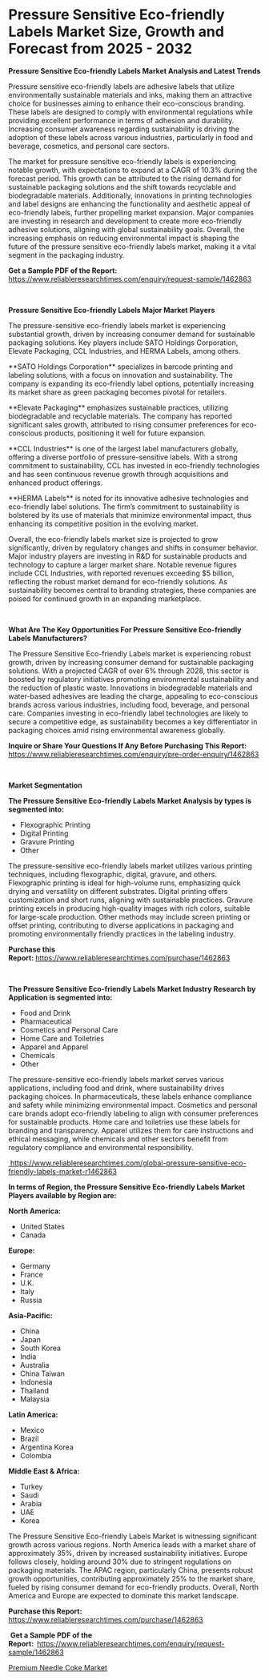 <p><h1>Pressure Sensitive Eco-friendly Labels Market Size, Growth and Forecast from 2025 - 2032</h1></p><p><strong>Pressure Sensitive Eco-friendly Labels Market Analysis and Latest Trends</strong></p>
<p><p>Pressure sensitive eco-friendly labels are adhesive labels that utilize environmentally sustainable materials and inks, making them an attractive choice for businesses aiming to enhance their eco-conscious branding. These labels are designed to comply with environmental regulations while providing excellent performance in terms of adhesion and durability. Increasing consumer awareness regarding sustainability is driving the adoption of these labels across various industries, particularly in food and beverage, cosmetics, and personal care sectors.</p><p>The market for pressure sensitive eco-friendly labels is experiencing notable growth, with expectations to expand at a CAGR of 10.3% during the forecast period. This growth can be attributed to the rising demand for sustainable packaging solutions and the shift towards recyclable and biodegradable materials. Additionally, innovations in printing technologies and label designs are enhancing the functionality and aesthetic appeal of eco-friendly labels, further propelling market expansion. Major companies are investing in research and development to create more eco-friendly adhesive solutions, aligning with global sustainability goals. Overall, the increasing emphasis on reducing environmental impact is shaping the future of the pressure sensitive eco-friendly labels market, making it a vital segment in the packaging industry.</p></p>
<p><strong>Get a Sample PDF of the Report:&nbsp;</strong> <a href="https://www.reliableresearchtimes.com/enquiry/request-sample/1462863?utm_campaign=2627&utm_medium=2&utm_source=Github&utm_content=ia&utm_term=03042025&utm_id=pressure-sensitive-eco-friendly-labels">https://www.reliableresearchtimes.com/enquiry/request-sample/1462863</a></p>
<p>&nbsp;</p>
<p><strong>Pressure Sensitive Eco-friendly Labels Major Market Players</strong></p>
<p><p>The pressure-sensitive eco-friendly labels market is experiencing substantial growth, driven by increasing consumer demand for sustainable packaging solutions. Key players include SATO Holdings Corporation, Elevate Packaging, CCL Industries, and HERMA Labels, among others.</p><p>**SATO Holdings Corporation** specializes in barcode printing and labeling solutions, with a focus on innovation and sustainability. The company is expanding its eco-friendly label options, potentially increasing its market share as green packaging becomes pivotal for retailers.</p><p>**Elevate Packaging** emphasizes sustainable practices, utilizing biodegradable and recyclable materials. The company has reported significant sales growth, attributed to rising consumer preferences for eco-conscious products, positioning it well for future expansion.</p><p>**CCL Industries** is one of the largest label manufacturers globally, offering a diverse portfolio of pressure-sensitive labels. With a strong commitment to sustainability, CCL has invested in eco-friendly technologies and has seen continuous revenue growth through acquisitions and enhanced product offerings.</p><p>**HERMA Labels** is noted for its innovative adhesive technologies and eco-friendly label solutions. The firm’s commitment to sustainability is bolstered by its use of materials that minimize environmental impact, thus enhancing its competitive position in the evolving market.</p><p>Overall, the eco-friendly labels market size is projected to grow significantly, driven by regulatory changes and shifts in consumer behavior. Major industry players are investing in R&D for sustainable products and technology to capture a larger market share. Notable revenue figures include CCL Industries, with reported revenues exceeding $5 billion, reflecting the robust market demand for eco-friendly solutions. As sustainability becomes central to branding strategies, these companies are poised for continued growth in an expanding marketplace.</p></p>
<p>&nbsp;</p>
<p><strong>What Are The Key Opportunities For Pressure Sensitive Eco-friendly Labels Manufacturers?</strong></p>
<p><p>The Pressure Sensitive Eco-friendly Labels market is experiencing robust growth, driven by increasing consumer demand for sustainable packaging solutions. With a projected CAGR of over 6% through 2028, this sector is boosted by regulatory initiatives promoting environmental sustainability and the reduction of plastic waste. Innovations in biodegradable materials and water-based adhesives are leading the charge, appealing to eco-conscious brands across various industries, including food, beverage, and personal care. Companies investing in eco-friendly label technologies are likely to secure a competitive edge, as sustainability becomes a key differentiator in packaging choices amid rising environmental awareness globally.</p></p>
<p><strong>Inquire or Share Your Questions If Any Before Purchasing This Report:</strong> <a href="https://www.reliableresearchtimes.com/enquiry/pre-order-enquiry/1462863?utm_campaign=2627&utm_medium=2&utm_source=Github&utm_content=ia&utm_term=03042025&utm_id=pressure-sensitive-eco-friendly-labels">https://www.reliableresearchtimes.com/enquiry/pre-order-enquiry/1462863</a></p>
<p>&nbsp;</p>
<p><strong>Market Segmentation</strong></p>
<p><strong>The Pressure Sensitive Eco-friendly Labels Market Analysis by types is segmented into:</strong></p>
<p><ul><li>Flexographic Printing</li><li>Digital Printing</li><li>Gravure Printing</li><li>Other</li></ul></p>
<p><p>The pressure-sensitive eco-friendly labels market utilizes various printing techniques, including flexographic, digital, gravure, and others. Flexographic printing is ideal for high-volume runs, emphasizing quick drying and versatility on different substrates. Digital printing offers customization and short runs, aligning with sustainable practices. Gravure printing excels in producing high-quality images with rich colors, suitable for large-scale production. Other methods may include screen printing or offset printing, contributing to diverse applications in packaging and promoting environmentally friendly practices in the labeling industry.</p></p>
<p><strong>Purchase this Report:&nbsp;</strong><a href="https://www.reliableresearchtimes.com/purchase/1462863?utm_campaign=2627&utm_medium=2&utm_source=Github&utm_content=ia&utm_term=03042025&utm_id=pressure-sensitive-eco-friendly-labels">https://www.reliableresearchtimes.com/purchase/1462863</a></p>
<p>&nbsp;</p>
<p><strong>The Pressure Sensitive Eco-friendly Labels Market Industry Research by Application is segmented into:</strong></p>
<p><ul><li>Food and Drink</li><li>Pharmaceutical</li><li>Cosmetics and Personal Care</li><li>Home Care and Toiletries</li><li>Apparel and Apparel</li><li>Chemicals</li><li>Other</li></ul></p>
<p><p>The pressure-sensitive eco-friendly labels market serves various applications, including food and drink, where sustainability drives packaging choices. In pharmaceuticals, these labels enhance compliance and safety while minimizing environmental impact. Cosmetics and personal care brands adopt eco-friendly labeling to align with consumer preferences for sustainable products. Home care and toiletries use these labels for branding and transparency. Apparel utilizes them for care instructions and ethical messaging, while chemicals and other sectors benefit from regulatory compliance and environmental responsibility.</p></p>
<p><a href="https://www.reliableresearchtimes.com/global-pressure-sensitive-eco-friendly-labels-market-r1462863?utm_campaign=2627&utm_medium=2&utm_source=Github&utm_content=ia&utm_term=03042025&utm_id=pressure-sensitive-eco-friendly-labels">&nbsp;https://www.reliableresearchtimes.com/global-pressure-sensitive-eco-friendly-labels-market-r1462863</a></p>
<p><strong>In terms of Region, the Pressure Sensitive Eco-friendly Labels Market Players available by Region are:</strong></p>
<p>
    <p> <strong> North America: </strong>
        <ul>
            <li>United States</li>
            <li>Canada</li>
        </ul>
        </p> 
    <p> <strong> Europe: </strong>
        <ul>
            <li>Germany</li>
            <li>France</li>
            <li>U.K.</li>
            <li>Italy</li>
            <li>Russia</li>
        </ul>
        </p> 
    <p> <strong> Asia-Pacific: </strong>
        <ul>
            <li>China</li>
            <li>Japan</li>
            <li>South Korea</li>
            <li>India</li>
            <li>Australia</li>
            <li>China Taiwan</li>
            <li>Indonesia</li>
            <li>Thailand</li>
            <li>Malaysia</li>
        </ul>
        </p> 
    <p> <strong> Latin America: </strong>
        <ul>
            <li>Mexico</li>
            <li>Brazil</li>
            <li>Argentina Korea</li>
            <li>Colombia</li>
        </ul>
        </p> 
    <p> <strong> Middle East & Africa: </strong>
        <ul>
            <li>Turkey</li>
            <li>Saudi</li>
            <li>Arabia</li>
            <li>UAE</li>
            <li>Korea</li>
        </ul>
    </p>
    </p>
<p><p>The Pressure Sensitive Eco-friendly Labels Market is witnessing significant growth across various regions. North America leads with a market share of approximately 35%, driven by increased sustainability initiatives. Europe follows closely, holding around 30% due to stringent regulations on packaging materials. The APAC region, particularly China, presents robust growth opportunities, contributing approximately 25% to the market share, fueled by rising consumer demand for eco-friendly products. Overall, North America and Europe are expected to dominate this market landscape.</p></p>
<p><strong>Purchase this Report: </strong><a href="https://www.reliableresearchtimes.com/purchase/1462863?utm_campaign=2627&utm_medium=2&utm_source=Github&utm_content=ia&utm_term=03042025&utm_id=pressure-sensitive-eco-friendly-labels">https://www.reliableresearchtimes.com/purchase/1462863</a></p>
<p>&nbsp;<strong>Get a Sample PDF of the Report:&nbsp;&nbsp;</strong><a href="https://www.reliableresearchtimes.com/enquiry/request-sample/1462863?utm_campaign=2627&utm_medium=2&utm_source=Github&utm_content=ia&utm_term=03042025&utm_id=pressure-sensitive-eco-friendly-labels">https://www.reliableresearchtimes.com/enquiry/request-sample/1462863</a></p>
<p><strong></strong></p>
<p><p><a href="https://github.com/sherikacas30/Market-Research-Report-List-1/blob/main/premium-needle-coke-market.md?utm_campaign=2627&utm_medium=2&utm_source=Github&utm_content=ia&utm_term=03042025&utm_id=pressure-sensitive-eco-friendly-labels">Premium Needle Coke Market</a></p></p>
